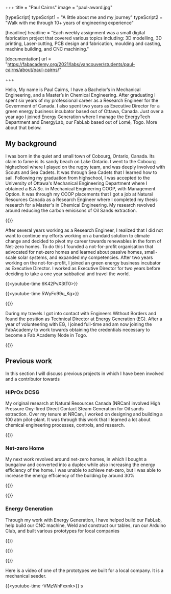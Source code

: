 +++
title = "Paul Cairns"
image = "paul-award.jpg"

[typeScript] 
typeScript1 = "A little about me and my journey" 
typeScript2 = "Walk with me through 10+ years of engineering experience"

[headline]
headline = "Each weekly assignment was a small digital fabrication project that covered various topics including: 3D modelling, 3D printing, Laser-cutting, PCB design and fabrication, moulding and casting, machine building, and CNC machining."

[documentation]
url = "https://fabacademy.org/2021/labs/vancouver/students/paul-cairns/about/paul-cairns/"

+++

Hello, My name is Paul Cairns, I have a Bachelor’s in Mechanical Engineering, and a Master’s in Chemical Engineering. After graduating I spent six years of my professional career as a Research Engineer for the Government of Canada. I also spent two years as Executive Director for a green energy business incubator based out of Ottawa, Canada. Just over a year ago I joined Energy Generation where I manage the EnergyTech Department and EnergyLab, our FabLab based out of Lomé, Togo. More about that below.

## My background

I was born in the quiet and small town of Cobourg, Ontario, Canada. Its claim to fame is its sandy beach on Lake Ontario. I went to the Cobourg highschool where I played on the rugby team, and was deeply involved with Scouts and Sea Cadets. It was through Sea Cadets that I learned how to sail. Following my graduation from highschool, I was accepted to the University of Ottawa's Mechanical Engineering Department where I obtained a B.A.Sc. in Mechanical Engineering COOP, with Management Option. It was through my COOP placements that I got a job at Natural Resources Canada as a Research Engineer where I completed my thesis research for a Master's in Chemical Engineering. My research revolved around reducing the carbon emisisons of Oil Sands extraction. 

{{<image PaulNRCanDepartmentalAchievement.jpg>}}

After several years working as a Research Engineer, I realized that I did not want to continue my efforts working on a bandaid solution to climate change and decided to pivot my career towards renewables in the form of Net-zero homes. To do this I founded a not-for-profit organisation that advocated for net-zero homes and learned about passive homes, small-scale solar systems, and expanded my competencies. After two years working on the not-for-profit, I joined an green energy business incubator as Executive Director. I worked as Executive Director for two years before deciding to take a one year sabbatical and travel the world.

{{<youtube-time 6K42PvX3tT0>}}


{{<youtube-time 5WyFo99u_Kg>}}


{{<youtube-time pc5Y5nlscCQ>}}


During my travels I got into contact with Engineers Without Borders and found the position as Technical Director at Energy Generation (EG). After a year of volunteering with EG, I joined full-time and am now joining the FabAcademy to work towards obtaining the credentials necessary to become a Fab Academy Node in Togo.

{{<image InstallLaserCutter1.jpg>}}

## Previous work

In this section I will discuss previous projects in which I have been involved and a contributor towards

### HiPrOx DCSG

My original research at Natural Resources Canada (NRCan) involved High Pressure Oxy-fired Direct Contact Steam Generation for Oil sands extraction. Over my tenure at NRCan, I worked on designing and building a 100 atm pilot-plant. It was through this work that I learned a lot about chemical engineering processes, controls, and research. 

{{<two-images PaulCairnsHardHatNRCan.jpg DCSGPlant.jpg>}}

### Net-zero Home

My next work revolved around net-zero homes, in which I bought a bungalow and converted into a duplex while also increasing the energy efficiency of the home. I was unable to achieve net-zero, but I was able to increase the energy efficiency of the building by around 30%

{{<youtube-time _7IaFQZ9NGg>}}

{{<youtube-time ZxKwfJRep0E>}}


### Energy Generation

Through my work with Energy Generation, I have helped build our FabLab, help build our CNC machine, Weld and construct our tables, run our Arduino Club, and built various prototypes for local companies

{{<three-images InstallLaserCutter2.jpg LaserCutter.jpg Welding.jpg>}}

{{<three-images Soldering.jpg ToolBoard.jpg CNC.jpg>}}

{{<three-images ArduinoClub.jpg ArduinoClub2.jpg SolarTraining.jpg>}}

Here is a video of one of the prototypes we built for a local company. It is a mechanical seeder.

{{<youtube-time -VMzWnFxxnk>}}
s

